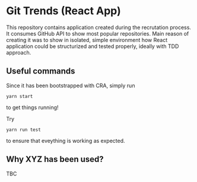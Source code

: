 # Git Trends (React App)
This repository contains application created during the
recrutation process. It consumes GitHub API to show most
popular repositories. Main reason of creating it was to
show in isolated, simple environment how React application
could be structurized and tested properly, ideally with
TDD approach.

## Useful commands
Since it has been bootstrapped with CRA, simply run
```
yarn start
```
to get things running!

Try
```
yarn run test
```
to ensure that eveything is working as expected.

## Why XYZ has been used?

TBC